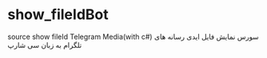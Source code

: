 # show_fileIdBot
source show fileId Telegram Media(with c#) سورس نمایش فایل ایدی رسانه های تلگرام به زبان سی شارپ
